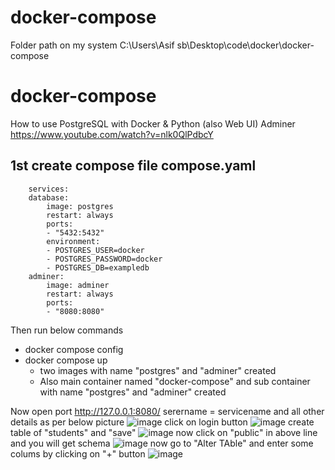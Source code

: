 # docker-compose
Folder path on my system
C:\Users\Asif sb\Desktop\code\docker\docker-compose

# docker-compose
How to use PostgreSQL with Docker & Python (also Web UI) Adminer
https://www.youtube.com/watch?v=nlk0QlPdbcY

## 1st create compose file compose.yaml

        services:
        database:
            image: postgres
            restart: always
            ports:
            - "5432:5432"
            environment:
            - POSTGRES_USER=docker
            - POSTGRES_PASSWORD=docker
            - POSTGRES_DB=exampledb
        adminer:
            image: adminer
            restart: always
            ports:
            - "8080:8080"

Then run below commands 
* docker compose config
* docker compose up
  * two images with name "postgres" and "adminer" created
  * Also main container named "docker-compose" and sub container with name "postgres" and "adminer" created

 Now open port http://127.0.0.1:8080/
 serername =  servicename 
 and all other details as per below picture
![image](https://github.com/user-attachments/assets/89547821-9553-4e2f-b46d-1841da24a879)
click on login button
![image](https://github.com/user-attachments/assets/3554eaa7-09c9-4d94-b538-8f96b78f0fd0)
create table of "students" and "save"
![image](https://github.com/user-attachments/assets/b81c1ecd-83c5-4c10-8d71-13448cd0f42f)
now click on "public" in above line and you will get schema
![image](https://github.com/user-attachments/assets/5f23301c-2460-49e6-abfa-e8ac18f92250)
now go to "Alter TAble"
and enter some colums by clicking on "+" button
![image](https://github.com/user-attachments/assets/ab1ccd23-153d-415c-811f-4b1c7247aff7)





